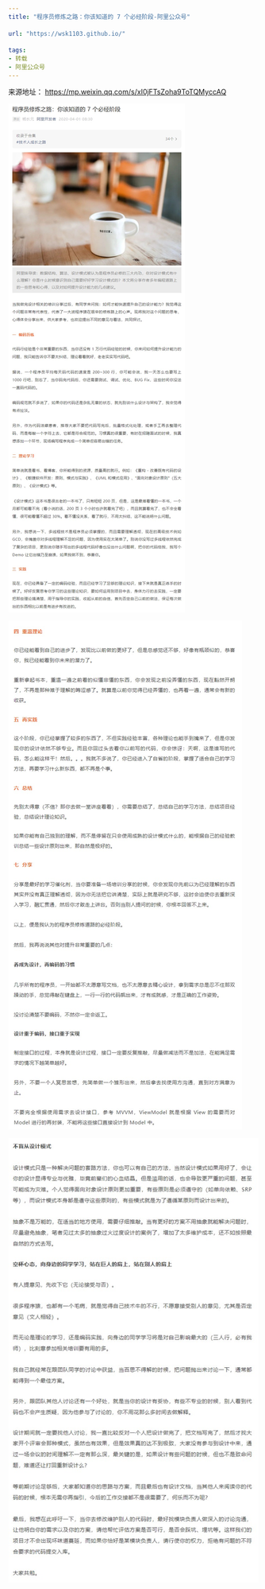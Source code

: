 ```yaml
---
title: "程序员修炼之路：你该知道的 7 个必经阶段-阿里公众号"

url: "https://wsk1103.github.io/"

tags:
- 转载
- 阿里公众号
---
```


来源地址： https://mp.weixin.qq.com/s/xI0jFTsZoha9ToTQMyccAQ

![image](https://raw.githubusercontent.com/wsk1103/images/master/ali/0424-1.jpg)

![image](https://raw.githubusercontent.com/wsk1103/images/master/ali/0424-2.jpg)

![image](https://raw.githubusercontent.com/wsk1103/images/master/ali/0424-3.jpg)



